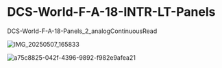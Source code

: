 # DCS-World-F-A-18-INTR-LT-Panels
DCS-World-F-A-18-Panels_2_analogContinuousRead

![IMG_20250507_165833](https://github.com/user-attachments/assets/362a1e1a-09e4-4634-9ab8-6a875427530d)


![a75c8825-042f-4396-9892-f982e9afea21](https://github.com/user-attachments/assets/cdf9aedb-060e-45a8-bab5-93b16a33d277)

